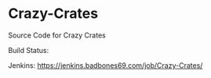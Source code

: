# Crazy-Crates
Source Code for Crazy Crates

Build Status: [](https://jenkins.badbones69.com/job/Crazy-Crates/badge/icon)

Jenkins: https://jenkins.badbones69.com/job/Crazy-Crates/
